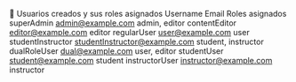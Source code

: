 🚀 Usuarios creados y sus roles asignados
Username	Email	Roles asignados
superAdmin	admin@example.com	admin, editor
contentEditor	editor@example.com	editor
regularUser	user@example.com	user
studentInstructor	studentInstructor@example.com	student, instructor
dualRoleUser	dual@example.com	user, editor
studentUser	student@example.com	student
instructorUser	instructor@example.com	instructor